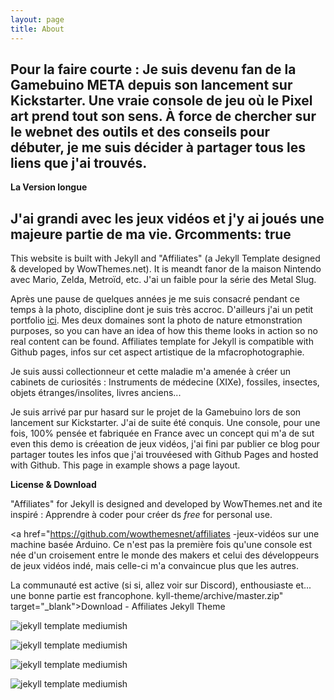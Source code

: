 ```yaml
---
layout: page
title: About
---
```


Pour la faire courte : Je suis devenu fan de la Gamebuino META depuis son lancement sur Kickstarter. Une vraie console de jeu où le Pixel art prend tout son sens. À force de chercher sur le webnet des outils et des conseils pour débuter, je me suis décider à partager tous les liens que j'ai trouvés.
---

**La Version longue**

J'ai grandi avec les jeux vidéos et j'y ai joués une majeure partie de ma vie. Grcomments: true
---

This website is built with Jekyll and "Affiliates" (a Jekyll Template designed & developed by WowThemes.net). It is meandt fanor de la maison Nintendo avec Mario, Zelda, Metroïd, etc. J'ai un faible pour la série des Metal Slug.

Après une pause de quelques années je me suis consacré pendant ce temps à la photo, discipline dont je suis très accroc. D'ailleurs j'ai un petit portfolio [ici](https://maximej.photodeck.com/). Mes deux domaines sont la photo de nature etmonstration purposes, so you can have an idea of how this theme looks in action so no real content can be found. Affiliates template for Jekyll is compatible with Github pages, infos sur cet aspect artistique de la mfacrophotographie.

Je suis aussi collectionneur et cette maladie m'a amenée à créer un cabinets de curiosités : Instruments de médecine (XIXe), fossiles, insectes, objets étranges/insolites, livres anciens...

Je suis arrivé par pur hasard sur le projet de la Gamebuino lors de son lancement sur Kickstarter. J'ai de suite été conquis. Une console, pour une fois, 100% pensée et fabriquée en France avec un concept qui m'a de sut even this demo is créeation de jeux vidéos, j'ai fini par publier ce blog pour partager toutes les infos que j'ai trouvéesed with Github Pages and hosted with Github. This page in example shows a page layout.

**License & Download**

"Affiliates" for Jekyll is designed and developed by WowThemes.net and ite inspiré : Apprendre à coder pour créer ds *free* for personal use.

<a href="https://github.com/wowthemesnet/affiliates -jeux-vidéos sur une machine basée Arduino. Ce n'est pas la première fois qu'une console est née d'un croisement entre le monde des makers et celui des développeurs de jeux vidéos indé, mais celle-ci m'a convaincue plus que les autres.

La communauté est active (si si, allez voir sur Discord), enthousiaste et... une bonne partie est francophone. kyll-theme/archive/master.zip" target="_blank">Download - Affiliates Jekyll Theme</a>

![jekyll template mediumish]({{site.baseurl}}/assets/images/theme1.jpg)

![jekyll template mediumish]({{site.baseurl}}/assets/images/theme2.jpg)

![jekyll template mediumish]({{site.baseurl}}/assets/images/theme3.jpg)

![jekyll template mediumish]({{site.baseurl}}/assets/images/theme4.jpg)

<!--stackedit_data:
eyJoaXN0b3J5IjpbLTg5Mjc4NDg1OSwtMTkzNTE2NDM0MSw2MD
Y5Mjk2OTcsLTE0Njk0NDg3MjgsMTM0NzcwNzYxM119
-->